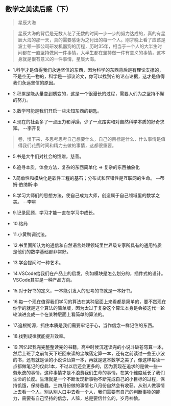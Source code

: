 ## 数学之美读后感（下）

>星辰大海

>星辰大海的背后是无数人花了无数的时间一步一步的努力达成的，真的有星辰大海的那一天，真的需要感谢为之付出的每一个人。刚才晚上看了应该是波士顿一家公司研发机器狗的历程，历时35年，相当于一个人的大半生时间都在一直坚持做同一件事情，大半生都在坚持做一件有意义的事情，这本身就是很有意义的一件事情，星辰大海。

- 1.科学才是值得我们永远坚信的东西，因为科学的东西背后是有理论支撑的，不是空无一物的，科学是一部议论文，你可以找到它的论点论据，这才是值得我们永远坚信的原因。

- 2.积累是能从量变到质变的，这是一个很漫长的过程，需要人们为之坚持不懈的努力。

- 3.数学可能是我们开启一些未知东西的钥匙。

- 4.现在的社会多了一点压力和浮躁，少了一点踏实和对自然科学本质的好奇求知。 --李开复

>卷，慢下来，多思考思考自己想要什么，自己的目标是什么，什么事情是值得我们花费时间和精力去做的事情，这都很重要。

- 5.书是大牛们对社会的馈赠，慈善。

- 6.追寻本质，体会方法，复杂的东西简单化 => 复杂的东西抽象化

- 7.简单性和模块化是软件工程的基石；分布式和容错性是互联网的生命。 --蒂姆·伯纳斯·李

- 8.学习大师们的思想方法，使自己成为大师，创造属于自己领域里的数学之美。 --李星

- 9.记录回顾，学习才能一直在学习中成长。

- 10.格局

- 11.小黄鸭调试法。

- 12.书里面所认为的通信和自然语言处理领域里世界级专家所具有的通用特质是他们的数学基础都非常好。

- 13.学会提问时一种艺术。

- 14.VSCode给我们在产品上的启发，例如模块是怎么划分的，插件式的设计。VSCode其实是一种产品方向。

- 15.对于好书的定义，一本能引发人的思考的书就是一本好书。

- 16.每一个现在值得我们学习的算法在某种层面上来看都是简单的，要不然现在你学的就是这个算法的简单版，因为太过于复杂这个算法本身是会被迭代一轮轮演进变成一个在某种层面上看简单的算法的。

- 17.追根朔源，抓住本质是我们需要牢记于心，当作信念一样记住的东西。

- 18.找到规律就能提升效率。

- 19.回忆起我完完整整读完的书籍，高中时候沉迷读完的小说斗破苍穹算一本，然后上班了之前每天下班回来读的尘埃落定算一本，还有之前读过一些王小波的书，还有就是读的小说诛仙算一本，再就是这本数学之美了，像这样每读一点都做笔记的仅此1本，不过以后还会更多的，因为我现在追求的是做一些一劳永逸的事情，这种事情才是不浪费我们生命的事情，在某个维度延长了我们生命的长度。生活就是一个不断发现新事物不断完成自己的小目标的过程，保持饥饿，保持愚蠢，三四月份做的事情七八月份自然会有收获。从别人做事情上去看一个人，别从别人口中去看一个人，我们需要有自己的判断事物的能力，需要有自己坚持的信念，人嘛，总是要信什么的，岁月神偷。













